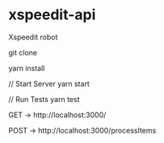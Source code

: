 # xspeedit-api
Xspeedit robot 

git clone

yarn install

// Start Server
yarn start 

// Run Tests
yarn test

GET -> http://localhost:3000/


POST -> http://localhost:3000/processItems
